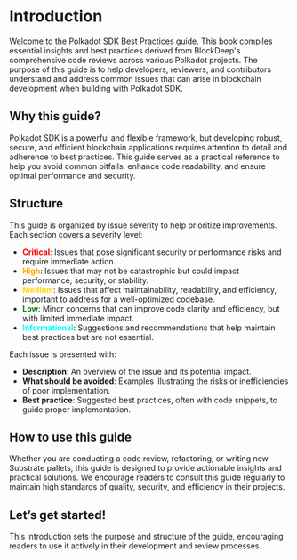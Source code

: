 # Introduction

Welcome to the Polkadot SDK Best Practices guide. This book compiles essential insights and best practices derived from BlockDeep's comprehensive code reviews across various Polkadot projects. The purpose of this guide is to help developers, reviewers, and contributors understand and address common issues that can arise in blockchain development when building with Polkadot SDK.

## Why this guide?

Polkadot SDK is a powerful and flexible framework, but developing robust, secure, and efficient blockchain applications requires attention to detail and adherence to best practices. This guide serves as a practical reference to help you avoid common pitfalls, enhance code readability, and ensure optimal performance and security.

## Structure

This guide is organized by issue severity to help prioritize improvements. Each section covers a severity level:

- **<span style="color:red;">Critical</span>**: Issues that pose significant security or performance risks and require immediate action.
- **<span style="color:orange;">High</span>**: Issues that may not be catastrophic but could impact performance, security, or stability.
- **<span style="color:gold;">Medium</span>**: Issues that affect maintainability, readability, and efficiency, important to address for a well-optimized codebase.
- **<span style="color:green;">Low</span>**: Minor concerns that can improve code clarity and efficiency, but with limited immediate impact.
- **<span style="color:cyan;">Informational</span>**: Suggestions and recommendations that help maintain best practices but are not essential.

Each issue is presented with:

- **Description**: An overview of the issue and its potential impact.
- **What should be avoided**: Examples illustrating the risks or inefficiencies of poor implementation.
- **Best practice**: Suggested best practices, often with code snippets, to guide proper implementation.

## How to use this guide

Whether you are conducting a code review, refactoring, or writing new Substrate pallets, this guide is designed to provide actionable insights and practical solutions. We encourage readers to consult this guide regularly to maintain high standards of quality, security, and efficiency in their projects.

## Let’s get started!

This introduction sets the purpose and structure of the guide, encouraging readers to use it actively in their
development and review processes.
